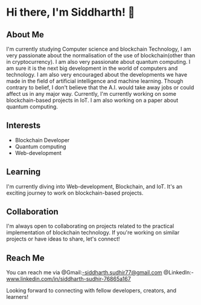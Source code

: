 # Hi there, I'm Siddharth! 👋

## About Me

I'm currently studying Computer science and blockchain Technology, I am very passionate about the normalisation of the use of blockchain(other than in cryptocurrency). I am also very passionate about quantum computing. I am sure it is the next big development in the world of computers and technology. I am also very encouraged about the developments we have made in the field of artificial intelligence and machine learning. Though contrary to belief, I don't believe that the A.I. would take away jobs or could affect us in any major way. Currently, I'm currently working on some blockchain-based projects in IoT. I am also working on a paper about quantum computing.

## Interests

- Blockchain Developer  
- Quantum computing 
- Web-development

## Learning

I'm currently diving into Web-development, Blockchain, and IoT. It's an exciting journey to work on blockchain-based projects.

## Collaboration

I'm always open to collaborating on projects related to the practical implementation of blockchain technology. If you're working on similar projects or have ideas to share, let's connect!

## Reach Me

You can reach me via @Gmail:-siddharth.sudhir77@gmail.com
                     @LinkedIn:-www.linkedin.com/in/siddharth-sudhir-76865a167
                    

Looking forward to connecting with fellow developers, creators, and learners!


